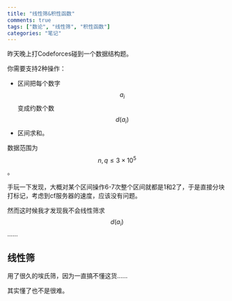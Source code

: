 ```yaml
---
title: "线性筛&积性函数"
comments: true
tags: ["数论", "线性筛", "积性函数"]
categories: "笔记"
---
```


昨天晚上打Codeforces碰到一个数据结构题。

你需要支持2种操作：  

- 区间把每个数字 $$a_i$$ 变成约数个数 $$d(a_i)$$
- 区间求和。

数据范围为 $$n, q \leq 3 \times 10^5 $$。  

手玩一下发现，大概对某个区间操作6-7次整个区间就都是1和2了，于是直接分块打标记，考虑到cf服务器的速度，应该没有问题。  

然而这时候我才发现我不会线性筛求 $$d(a_i)$$ ……  

## 线性筛

用了很久的埃氏筛，因为一直搞不懂这货……  

其实懂了也不是很难。